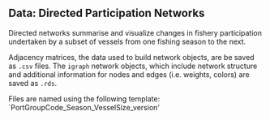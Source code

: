 ## Data: Directed Participation Networks

Directed networks summarise and visualize changes in fishery participation undertaken by a subset of vessels from one fishing season to the next. 

Adjacency matrices, the data used to build network objects, are be saved as `.csv` files. The `igraph` network objects, which include network structure and additional information for nodes and edges (i.e. weights, colors) are saved as `.rds`. 

Files are named using the following template: `PortGroupCode_Season_VesselSize_version'

